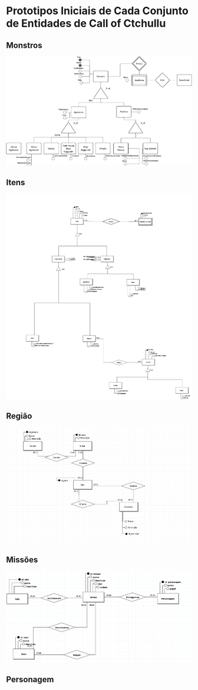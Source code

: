 # Prototipos Iniciais de Cada Conjunto de Entidades de Call of Ctchullu
## Monstros
![monstros](/docs/MER-iniciais/monstros.png)
## Itens
![Itens](/docs/MER-iniciais/Itens.png)
## Região
![Região](/docs/MER-iniciais/Mapa.jpeg)
## Missões
![missoes](missoes.png)
## Personagem
